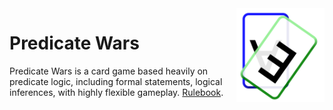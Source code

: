 <!--TODO: Implement this README-->

<img align="right" height="150" src="logo.svg">

# Predicate Wars
Predicate Wars is a card game based heavily on predicate logic, including formal statements, logical inferences, with highly flexible gameplay<!-- i hope so -->. [Rulebook](game.md).
